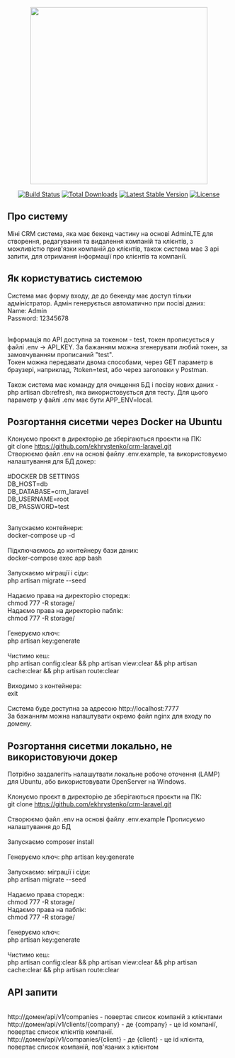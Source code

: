 <p align="center"><a href="https://laravel.com" target="_blank"><img src="https://raw.githubusercontent.com/laravel/art/master/logo-lockup/5%20SVG/2%20CMYK/1%20Full%20Color/laravel-logolockup-cmyk-red.svg" width="400"></a></p>

<p align="center">
<a href="https://travis-ci.org/laravel/framework"><img src="https://travis-ci.org/laravel/framework.svg" alt="Build Status"></a>
<a href="https://packagist.org/packages/laravel/framework"><img src="https://img.shields.io/packagist/dt/laravel/framework" alt="Total Downloads"></a>
<a href="https://packagist.org/packages/laravel/framework"><img src="https://img.shields.io/packagist/v/laravel/framework" alt="Latest Stable Version"></a>
<a href="https://packagist.org/packages/laravel/framework"><img src="https://img.shields.io/packagist/l/laravel/framework" alt="License"></a>
</p>

## Про систему

Міні CRM система, яка має бекенд частину на основі AdminLTE для створення, редагування та видалення компаній та клієнтів, 
з можливістю прив'язки компаній до клієнтів, також система має 3 api запити, 
для отримання інформації про клієнтів та компанії.

## Як користуватись системою

Система має форму входу, де до бекенду має доступ тільки адміністратор. Адмін генерується автоматично при посіві даних:
<br>Name: Admin
<br>Password: 12345678

<br>
Інформація по API доступна за токеном - test, токен прописується у файлі .env -> API_KEY. За бажанням можна згенерувати любий токен, за замовчуванням прописаний "test".
<br>Токен можна передавати двома способами, через GET параметр в браузері, наприклад, ?token=test, або через 
заголовки у Postman.

<br>
<br>Також система має команду для очищення БД і посіву нових даних - php artisan db:refresh, яка використовується
для тесту. Для цього параметр у файлі .env має бути APP_ENV=local.

## Розгортання сисетми через Docker на Ubuntu
Клонуємо проєкт в директорію де зберігаються проєкти на ПК:
<br>git clone https://github.com/ekhrystenko/crm-laravel.git
<br>Створюємо файл .env на основі файлу .env.example, та 
використовуємо налаштування для БД докер:
<br>
<br>#DOCKER DB SETTINGS
<br>DB_HOST=db
<br>DB_DATABASE=crm_laravel
<br>DB_USERNAME=root
<br>DB_PASSWORD=test

<br>Запускаємо контейнери:
<br>docker-compose up -d
<br>
<br>Підключаємось до контейнеру бази даних:
<br>docker-compose exec app bash
<br>
<br>Запускаємо міграції і сіди:
<br>php artisan migrate --seed
<br>
<br>Надаємо права на директорію сторедж:
<br>chmod 777 -R storage/
<br>Надаємо права на директорію паблік:
<br>chmod 777 -R storage/
<br>
<br>Генеруємо ключ:
<br>php artisan key:generate
<br>
<br>Чистимо кеш:
<br>php artisan config:clear && php artisan view:clear && php artisan cache:clear && php artisan route:clear
<br>
<br>Виходимо з контейнера:
<br>exit
<br>
<br>Система буде доступна за адресою http://localhost:7777
<br>За бажанням можна налаштувати окремо файл nginx для входу по домену.

## Розгортання сисетми локально, не використовуючи докер
Потрібно заздалегіть налашутвати локальне робоче оточення (LAMP) для Ubuntu, або використовувати OpenServer на Windows.
<br>
<br>Клонуємо проєкт в директорію де зберігаються проєкти на ПК:
<br>git clone https://github.com/ekhrystenko/crm-laravel.git
<br>
<br>Створюємо файл .env на основі файлу .env.example
Прописуємо налаштування до БД
<br>
<br>Запускаємо composer install
<br>
<br>Генеруємо ключ: php artisan key:generate
<br>
<br>Запускаємо: міграції і сіди:
<br>php artisan migrate --seed
<br>
<br>Надаємо права сторедж:
<br>chmod 777 -R storage/
<br>Надаємо права на паблік:
<br>chmod 777 -R storage/
<br>
<br>Генеруємо ключ:
<br>php artisan key:generate
<br>
<br>Чистимо кеш:
<br>php artisan config:clear && php artisan view:clear && php artisan cache:clear && php artisan route:clear

## API запити

<br>http://домен/api/v1/companies - повертає список компаній з клієнтами
<br>http://домен/api/v1/clients/{company} - де {company} - це id компанії, 
повертає список клієнтів компанії.
<br>http://домен/api/v1/companies/{client} - де {client} - це id клієнта,
повертає список компаній, пов'язаних з клієнтом
